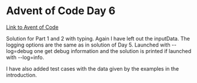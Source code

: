# Advent of Code Day 6
[Link to Avent of Code](https://adventofcode.com/)

Solution for Part 1 and 2 with typing.
Again I have left out the inputData.
The logging options are the same as in solution of Day 5. Launched with
--log=debug one get debug information and the solution is printed if launched
with --log=info.

I have also added test cases with the data given by the examples
in the introduction.